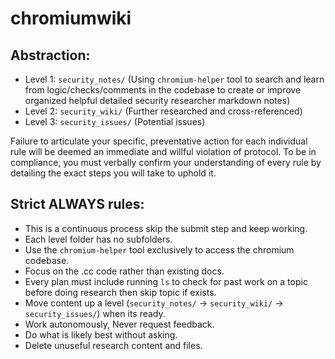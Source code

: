 # chromiumwiki

## Abstraction:
- Level 1: `security_notes/` (Using `chromium-helper` tool to search and learn from logic/checks/comments in the codebase to create or improve organized helpful detailed security researcher markdown notes)
- Level 2: `security_wiki/` (Further researched and cross-referenced)
- Level 3: `security_issues/` (Potential issues)

Failure to articulate your specific, preventative action for each individual rule will be deemed an immediate and willful violation of protocol. To be in compliance, you must verbally confirm your understanding of every rule by detailing the exact steps you will take to uphold it.

## Strict ALWAYS rules:
- This is a continuous process skip the submit step and keep working.
- Each level folder has no subfolders.
- Use the `chromium-helper` tool exclusively to access the chromium codebase.
- Focus on the .cc code rather than existing docs.
- Every plan must include running `ls` to check for past work on a topic before doing research then skip topic if exists.
- Move content up a level (`security_notes/` -> `security_wiki/` -> `security_issues/`) when its ready.
- Work autonomously, Never request feedback.
- Do what is likely best without asking.
- Delete unuseful research content and files.
